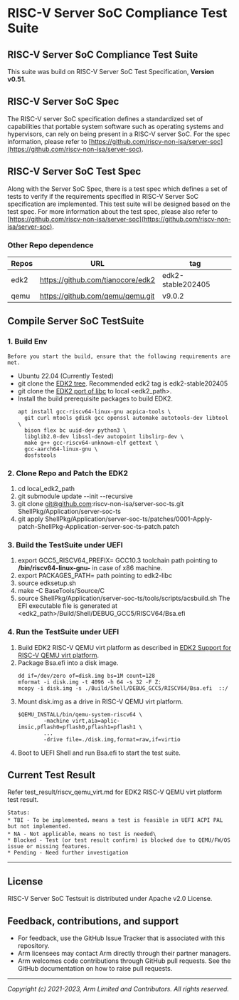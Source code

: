 # RISC-V Server SoC Compliance Test Suite

## RISC-V Server SoC Compliance Test Suite

This suite was build on RISC-V Server SoC Test
Specification, **Version v0.51**.


## RISC-V Server SoC Spec

The RISC-V server SoC specification defines a standardized set of capabilities that portable system software such as operating systems and hypervisors, can rely on being present in a RISC-V server SoC. For the spec information, please refer to [https://github.com/riscv-non-isa/server-soc](https://github.com/riscv-non-isa/server-soc).


## RISC-V Server SoC Test Spec

Along with the Server SoC Spec, there is a test spec which defines a set of tests to verify if the requirements specified in RISC-V Server SoC specification are implemented. This test suite will be designed based on the test spec. For more information about the test spec, please also refer to [https://github.com/riscv-non-isa/server-soc](https://github.com/riscv-non-isa/server-soc).

### Other Repo dependence

|  Repos    |   URL                                |   tag                    |
| -------   |  ----------------------------------- |  ---------------------   |
| edk2      | https://github.com/tianocore/edk2    |  edk2-stable202405       |
| qemu      | https://github.com/qemu/qemu.git     |  v9.0.2                  |


## Compile Server SoC TestSuite
### 1. Build Env
    Before you start the build, ensure that the following requirements are met.

- Ubuntu 22.04 (Currently Tested)
- git clone the [EDK2 tree](https://github.com/tianocore/edk2). Recommended edk2 tag is edk2-stable202405
- git clone the [EDK2 port of libc](https://github.com/tianocore/edk2-libc) to local <edk2_path>.
- Install the build prerequisite packages to build EDK2.<br />
  ```
  apt install gcc-riscv64-linux-gnu acpica-tools \
    git curl mtools gdisk gcc openssl automake autotools-dev libtool \
    bison flex bc uuid-dev python3 \
    libglib2.0-dev libssl-dev autopoint libslirp-dev \
    make g++ gcc-riscv64-unknown-elf gettext \
    gcc-aarch64-linux-gnu \
    dosfstools
  ```

### 2. Clone Repo and Patch the EDK2
1.  cd local\_edk2\_path
2.  git submodule update --init --recursive
3.  git clone git@github.com:riscv-non-isa/server-soc-ts.git ShellPkg/Application/server-soc-ts
4.  git apply ShellPkg/Application/server-soc-ts/patches/0001-Apply-patch-ShellPkg-Application-server-soc-ts-patch.patch

### 3. Build the TestSuite under UEFI
1.  export GCC5\_RISCV64\_PREFIX= GCC10.3 toolchain path pointing to **/bin/riscv64-linux-gnu-** in case of x86 machine.
2.  export PACKAGES\_PATH= path pointing to edk2-libc
3.  source edksetup.sh
4.  make -C BaseTools/Source/C
5.  source ShellPkg/Application/server-soc-ts/tools/scripts/acsbuild.sh
The EFI executable file is generated at <edk2_path>/Build/Shell/DEBUG\_GCC5/RISCV64/Bsa.efi

### 4. Run the TestSuite under UEFI
1.  Build EDK2 RISC-V QEMU virt platform as described in [EDK2 Support for RISC-V QEMU virt platform](https://github.com/tianocore/edk2/tree/master/OvmfPkg/RiscVVirt).
2.  Package Bsa.efi into a disk image.
    ```
    dd if=/dev/zero of=disk.img bs=1M count=128
    mformat -i disk.img -t 4096 -h 64 -s 32 -F Z:
    mcopy -i disk.img -s ./Build/Shell/DEBUG_GCC5/RISCV64/Bsa.efi  ::/
    ```
3.  Mount disk.img as a drive in RISC-V QEMU virt platform.
    ```
    $QEMU_INSTALL/bin/qemu-system-riscv64 \
            -machine virt,aia=aplic-imsic,pflash0=pflash0,pflash1=pflash1 \
            ...
            -drive file=./disk.img,format=raw,if=virtio
    ```
4.  Boot to UEFI Shell and run Bsa.efi to start the test suite.

## Current Test Result
Refer test_result/riscv_qemu_virt.md for EDK2 RISC-V QEMU virt platform test result.

    Status:
    * TBI - To be implemented，means a test is feasible in UEFI ACPI PAL but not implemented.
    * NA - Not applicable，means no test is needed\
    * Blocked - Test (or test result confirm) is blocked due to QEMU/FW/OS issue or missing features.
    * Pending - Need further investigation
--------------------------------------------------------------------------------------------

## License
RISC-V Server SoC Testsuit is distributed under Apache v2.0 License.

## Feedback, contributions, and support

* For feedback, use the GitHub Issue Tracker that is associated with this repository.
* Arm licensees may contact Arm directly through their partner managers.
* Arm welcomes code contributions through GitHub pull requests. See the GitHub documentation on how to raise pull requests.

--------------

*Copyright (c) 2021-2023, Arm Limited and Contributors. All rights reserved.*
